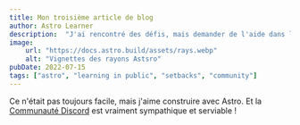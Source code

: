 ```yaml
---
title: Mon troisième article de blog
author: Astro Learner
description:  "J'ai rencontré des défis, mais demander de l'aide dans la communauté m'a vraiment aidé !"
image: 
    url: "https://docs.astro.build/assets/rays.webp"
    alt: "Vignettes des rayons Astsro"
pubDate: 2022-07-15
tags: ["astro", "learning in public", "setbacks", "community"]
---
```

Ce n'était pas toujours facile, mais j'aime construire avec Astro. Et la [Communauté Discord](https://astro.build/chat) est vraiment sympathique et serviable !